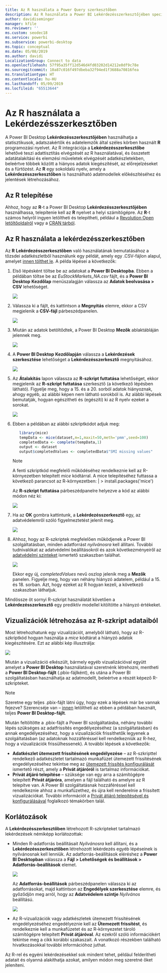 ```yaml
---
title: Az R használata a Power Query szerkesztőben
description: Az R használata a Power BI Lekérdezésszerkesztőjében speciális elemzésekhez
author: davidiseminger
manager: kfile
ms.reviewer: ''
ms.custom: seodec18
ms.service: powerbi
ms.subservice: powerbi-desktop
ms.topic: conceptual
ms.date: 05/08/2019
ms.author: davidi
LocalizationGroup: Connect to data
ms.openlocfilehash: 57f95a35ff12d546d4fd03202d14212e0df9c78e
ms.sourcegitcommit: 10a87c016f497dbeba32f94ed1f3688a70816fea
ms.translationtype: HT
ms.contentlocale: hu-HU
ms.lasthandoff: 05/09/2019
ms.locfileid: "65513644"
---
```

# <a name="using-r-in-query-editor"></a>Az R használata a Lekérdezésszerkesztőben
A Power BI Desktop **Lekérdezésszerkesztőjében** használhatja a statisztikusok, adatszakértők és adatelemzők által széles körben használt **R** programozási nyelvet. Az R integrációja a **Lekérdezésszerkesztőbe** lehetővé teszi adattisztítás elvégzését az R használatával, és összetett adatátalakítási és elemzési műveletek elvégzését adatkészletekben, beleértve többek között a hiányos adatok kiegészítését, az előrejelzéseket és a fürtözést. Az **R** egy sokoldalú nyelv, amely a **Lekérdezésszerkesztőben** is használható adatmodellek előkészítéséhez és jelentések létrehozásához.

## <a name="installing-r"></a>Az R telepítése
Ahhoz, hogy az **R**-t a Power BI Desktop **Lekérdezésszerkesztőjében** használhassa, telepítenie kell az **R** nyelvet a helyi számítógépre. Az **R**-t számos helyről ingyen letöltheti és telepítheti, például a [Revolution Open letöltőoldalról](https://mran.revolutionanalytics.com/download/) vagy a [CRAN tárból](https://cran.r-project.org/bin/windows/base/).

## <a name="using-r-in-query-editor"></a>Az R használata a lekérdezésszerkesztőben
Az **R** **Lekérdezésszerkesztőben** való használatának bemutatásához a tőzsdei adatkészletből használunk egy példát, amely egy .CSV-fájlon alapul, amelyet [innen tölthet le](http://download.microsoft.com/download/F/8/A/F8AA9DC9-8545-4AAE-9305-27AD1D01DC03/EuStockMarkets_NA.csv). A példa lépései a következők:

1. Első lépésként töltse be az adatokat a **Power BI Desktopba**. Ebben a példában töltse be az *EuStockMarkets_NA.csv* fájlt, és a **Power BI Desktop** **Kezdőlap** menüszalagján válassza az **Adatok beolvasása > CSV** lehetőséget.

   ![](media/desktop-r-in-query-editor/r-in-query-editor_1.png)
2. Válassza ki a fájlt, és kattintson a **Megnyitás** elemre, ekkor a CSV megjelenik a **CSV-fájl** párbeszédpanelen.

   ![](media/desktop-r-in-query-editor/r-in-query-editor_2.png)
3. Miután az adatok betöltődtek, a Power BI Desktop **Mezők** ablaktábláján jelennek meg.

   ![](media/desktop-r-in-query-editor/r-in-query-editor_3.png)
4. A **Power BI Desktop** **Kezdőlapján** válassza a **Lekérdezések szerkesztése** lehetőséget a **Lekérdezésszerkesztő** megnyitásához.

   ![](media/desktop-r-in-query-editor/r-in-query-editor_4.png)
5. Az **Átalakítás** lapon válassza az **R-szkript futtatása** lehetőséget, ekkor megjelenik az **R-szkript futtatása** szerkesztő (a következő lépésben látható). Figyelje meg, hogy a 15. és a 20. sorból adatok hiányoznak, ahogy egyéb, az alábbi képen nem látható sorokból is. Az alábbi lépések bemutatják, hogyan egészítheti és (egészíti) ki az R nyelv ezeket a sorokat.

   ![](media/desktop-r-in-query-editor/r-in-query-editor_5d.png)
6. Ebben a példában az alábbi szkriptkódot adjuk meg:

    ```r
       library(mice)
       tempData <- mice(dataset,m=1,maxit=50,meth='pmm',seed=100)
       completedData <- complete(tempData,1)
       output <- dataset
       output$completedValues <- completedData$"SMI missing values"
    ```

   > [!NOTE]
   > A fenti szkriptkód megfelelő működéséhez rendelkeznie kell az R-környezetben telepített *mice* kódtárral. A mice telepítéséhez futtassa a következő parancsot az R-környezetben: |      > install.packages('mice')
   > 
   > 

   Az **R-szkript futtatása** párbeszédpanelre helyezve a kód az alábbi módon néz ki:

   ![](media/desktop-r-in-query-editor/r-in-query-editor_5b.png)
7. Ha az **OK** gombra kattintunk, a **Lekérdezésszerkesztő** egy, az adatvédelemről szóló figyelmeztetést jelenít meg.

   ![](media/desktop-r-in-query-editor/r-in-query-editor_6.png)
8. Ahhoz, hogy az R-szkriptek megfelelően működjenek a Power BI szolgáltatásban, minden adatforrást *nyilvánosra* kell állítani. További tudnivalókat az adatvédelmi beállításokról és azok következményeiről az [adatvédelmi szinteket](desktop-privacy-levels.md) ismertető szakaszban találhat.

   ![](media/desktop-r-in-query-editor/r-in-query-editor_7.png)

   Ekkor egy új, *completedValues* nevű oszlop jelenik meg a **Mezők** panelen. Figyelje meg, hogy van néhány hiányzó adatelem, például a 15. és 18. sorban. Azt, hogy ezeket az R hogyan kezeli, a következő szakaszban láthatjuk.


Mindössze öt sornyi R-szkript használatát követően a **Lekérdezésszerkesztő** egy prediktív modellel kitöltötte a hiányzó értékeket.

## <a name="creating-visuals-from-r-script-data"></a>Vizualizációk létrehozása az R-szkript adataiból
Most létrehozhatunk egy vizualizációt, amelyből látható, hogy az R-szkriptkód hogyan használja a *mice* kódtárat a hiányzó adatok kiegészítésére. Ezt az alábbi kép illusztrálja:

![](media/desktop-r-in-query-editor/r-in-query-editor_8a.png)

Miután a vizualizáció elkészült, bármely egyéb vizualizációval együtt amelyet a **Power BI Desktop** használatával szeretnénk létrehozni, mentheti a **Power BI Desktop-fájlt** (.pbix-fájlként), és utána a Power BI szolgáltatásban használhatja az adatmodellt, beleértve a részét képező R-szkripteket.

> [!NOTE]
> Szeretne egy teljes .pbix-fájlt látni úgy, hogy ezek a lépések már be vannak fejezve? Szerencséje van – [innen](http://download.microsoft.com/download/F/8/A/F8AA9DC9-8545-4AAE-9305-27AD1D01DC03/Complete%20Values%20with%20R%20in%20PQ.pbix) letöltheti az ebben a példában használt, teljes **Power BI Desktop-fájlt**.

Miután feltöltötte a .pbix-fájlt a Power BI szolgáltatásba, néhány további lépés szükséges az adatfrissítés engedélyezéséhez (a szolgáltatásban) és annak engedélyezéséhez, hogy a vizualizációk frissíthetők legyenek a szolgáltatásban (az adatoknak hozzáféréssel kell rendelkezniük az R-hez, hogy a vizualizációk frissülhessenek). A további lépések a következők:

* **Adatkészlet ütemezett frissítésének engedélyezése** – az R-szkripttel rendelkező adatkészletet tartalmazó munkafüzet ütemezett frissítésének engedélyezéséhez tekintse meg az [ütemezett frissítés konfigurálását](refresh-scheduled-refresh.md) ismertető részt, amely a **Privát átjáróról** is tartalmaz információkat.
* **Privát átjáró telepítése** – szüksége van egy arra a számítógépre telepített **Privát átjáróra**, amelyen a fájl található és amelyre az R telepítve van. A Power BI szolgáltatásnak hozzáféréssel kell rendelkeznie ahhoz a munkafüzethez, és újra kell renderelnie a frissített vizualizációkat. További információt a [Privát átjáró telepítésével és konfigurálásával](service-gateway-personal-mode.md) foglalkozó témakörben talál.

## <a name="limitations"></a>Korlátozások
A **Lekérdezésszerkesztőben** létrehozott R-szkripteket tartalmazó lekérdezések némiképp korlátozottak:

* Minden R-adatforrás beállításait *Nyilvánosra* kell állítani, és a **Lekérdezésszerkesztőben** létrehozott lekérdezés egyéb lépéseinek is nyilvánosnak kell lenniük. Az adatforrás-beállítások eléréshez a **Power BI Desktopban** válassza a **Fájl > Lehetőségek és beállítások > Adatforrás-beállítások** elemet.

  ![](media/desktop-r-in-query-editor/r-in-query-editor_9.png)

  Az **Adatforrás-beállítások** párbeszédpanelen válassza ki az adatforrásokat, majd kattintson az **Engedélyek szerkesztése** elemre, és győződjön meg arról, hogy az **Adatvédelem szintje** *Nyilvános* beállítású.

  ![](media/desktop-r-in-query-editor/r-in-query-editor_10.png)    
* Az R-vizualizációk vagy adatkészletek ütemezett frissítésének engedélyezéséhez engedélyeznie kell az **Ütemezett frissítést**, és rendelkeznie kell a munkafüzetet és az R-környezetet tároló számítógépre telepített **Privát átjáróval**. Az ezekről szóló információkért tekintse meg a cikk korábbi szakaszait. A vonatkozó részekben található hivatkozásokkal további információhoz juthat.

Az R-rel és egyéni lekérdezésekkel sok mindent tehet, például felderítheti adatait és olyanná alakíthatja azokat, amilyen módon meg szeretné őket jeleníteni.

